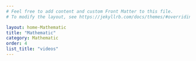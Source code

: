```yaml
---
# Feel free to add content and custom Front Matter to this file.
# To modify the layout, see https://jekyllrb.com/docs/themes/#overriding-theme-defaults

layout: home-Mathematic
title: "Mathematic"
category: Mathematic
order: 4
list_title: "videos"
---
```

